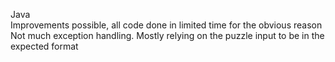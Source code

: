 Java  
Improvements possible, all code done in limited time for the obvious reason  
Not much exception handling. Mostly relying on the puzzle input to be in the expected format  
